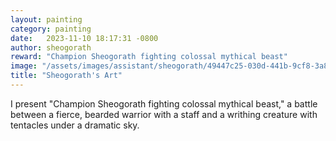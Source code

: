 ```yaml
---
layout: painting
category: painting
date:   2023-11-10 18:17:31 -0800
author: sheogorath
reward: "Champion Sheogorath fighting colossal mythical beast"
image: "/assets/images/assistant/sheogorath/49447c25-030d-441b-9cf8-3a8e1673156d.png"
title: "Sheogorath's Art"
---
```

I present "Champion Sheogorath fighting colossal mythical beast," a battle between a fierce, bearded warrior with a staff and a writhing creature with tentacles under a dramatic sky.